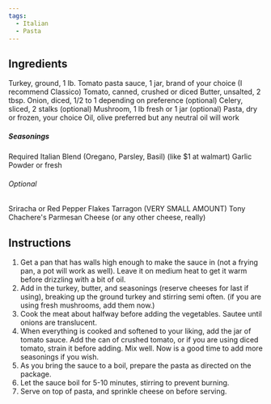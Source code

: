 ```yaml
---
tags:
  - Italian
  - Pasta
---
```

## Ingredients

Turkey, ground, 1 lb.
Tomato pasta sauce, 1 jar, brand of your choice (I recommend Classico)
Tomato, canned, crushed or diced
Butter, unsalted, 2 tbsp.
Onion, diced, 1/2 to 1 depending on preference (optional)
Celery, sliced, 2 stalks (optional)
Mushroom, 1 lb fresh or 1 jar (optional)
Pasta, dry or frozen, your choice
Oil, olive preferred but any neutral oil will work
##### Seasonings 
Required
Italian Blend (Oregano, Parsley, Basil) (like $1 at walmart)
Garlic Powder or fresh
###### Optional
Sriracha or Red Pepper Flakes
Tarragon (VERY SMALL AMOUNT)
Tony Chachere's
Parmesan Cheese (or any other cheese, really)

## Instructions

1. Get a pan that has walls high enough to make the sauce in (not a frying pan, a pot will work as well). Leave it on medium heat to get it warm before drizzling with a bit of oil.
2. Add in the turkey, butter, and seasonings (reserve cheeses for last if using), breaking up the ground turkey and stirring semi often. (if you are using fresh mushrooms, add them now.)
3. Cook the meat about halfway before adding the vegetables. Sautee until onions are translucent.
4. When everything is cooked and softened to your liking, add the jar of tomato sauce. Add the can of crushed tomato, or if you are using diced tomato, strain it before adding. Mix well. Now is a good time to add more seasonings if you wish.
5. As you bring the sauce to a boil, prepare the pasta as directed on the package.
6. Let the sauce boil for 5-10 minutes, stirring to prevent burning.
7. Serve on top of pasta, and sprinkle cheese on before serving.